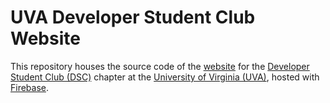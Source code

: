 # UVA Developer Student Club Website

This repository houses the source code of the [website](https://uvadsc.web.app/) for the [Developer Student Club (DSC)](https://developers.google.com/community/dsc) chapter at the [University of Virginia (UVA)](https://www.virginia.edu/), hosted with [Firebase](https://firebase.google.com/).
